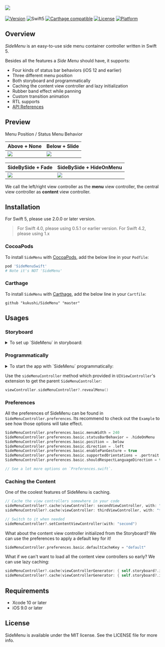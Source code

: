 # ![](https://github.com/kukushi/SideMenu/blob/develop/Images/Logo.png?raw=true)

[![Version](https://img.shields.io/cocoapods/v/SideMenuSwift.svg?style=flat-square)](http://cocoapods.org/pods/SideMenuSwift)
![Swift5](https://img.shields.io/badge/Swift-5.0-orange.svg?style=flat%22)
[![Carthage compatible](https://img.shields.io/badge/Carthage-compatible-4BC51D.svg?style=flat-square)](https://github.com/Carthage/Carthage)
[![License](https://img.shields.io/cocoapods/l/SideMenuSwift.svg?style=flat-square)](http://cocoapods.org/pods/SideMenuSwift)
[![Platform](https://img.shields.io/cocoapods/p/SideMenuSwift.svg?style=flat-square)](http://cocoapods.org/pods/SideMenuSwift)

## Overview

*SideMenu* is an easy-to-use side menu container controller written in Swift 5.

Besides all the features a *Side Menu* should have, it supports:

- Four kinds of status bar behaviors (iOS 12 and earlier)
- Three different menu position
- Both storyboard and programmatically
- Caching the content view controller and lazy initialization
- Rubber band effect while panning
- Custom transition animation
- RTL supports
- [API References](https://kukushi.github.io/SideMenu/documentation/sidemenu/)

## Preview

Menu Position / Status Menu Behavior

| Above + None | Below + Slide |
| --- | --- |
| ![](https://raw.githubusercontent.com/kukushi/SideMenu/master/Images/Above%2BNone.gif) | ![](https://raw.githubusercontent.com/kukushi/SideMenu/master/Images/Below%2BSlide.gif) |

| SideBySide + Fade | SideBySide + HideOnMenu |
| --- | --- |
| ![](https://raw.githubusercontent.com/kukushi/SideMenu/master/Images/SideBySide%2BFade.gif) | ![](https://raw.githubusercontent.com/kukushi/SideMenu/master/Images/SideBySide%2BHideOnMenu.gif) |

We call the left/right view controller as the **menu** view controller, the central view controller as **content** view controller.

## Installation

For Swift 5, please use 2.0.0 or later version.

> For Swift 4.0, please using 0.5.1 or earlier version.
> For Swift 4.2, please using 1.x

### CocoaPods

To install `SideMenu` with [CocoaPods](http://cocoapods.org/), add the below line in your `Podfile`:

```ruby
pod 'SideMenuSwift'
# Note it's NOT 'SideMenu'
```
### Carthage

To install `SideMenu` with [Carthage](https://github.com/Carthage/Carthage), add the below line in your `Cartfile`:

```
github "kukushi/SideMenu" "master"
```

## Usages

### Storyboard

<details>
<summary>
To set up `SideMenu` in storyboard:
</summary>


1. Open the view controller's *Identity inspector*. Change its **Class** to `SideMenuController` and **Module** to `SideMenuSwift`.
2. Set up the menu view controller and the initial content view controller in your Storyboard. Add a **Custom** segue from the `SideMenuController` to each of them.
    - Change the menu segue's identifier to `SideMenu.Menu`, **Class** to `SideMenuSegue` and **Module** to `SideMenuSwift`.
    - Change the content segue's identifier to `SideMenu.Content`, **Class** to `SideMenuSegue` and **Module** to `SideMenuSwift`.
4. (Optional) If you want to use custom segue identifier:
   - Open the `SideMenuController`'s *Attribute inspector*.
   - In the **Side Menu Controller** section, modify the *Content SegueID/Menu SegueID* to the desired value and change the corresponding segue's identifier.
5. It's done. Check [this screenshot](https://github.com/kukushi/SideMenu/blob/develop/Images/StoryboardSample.png?raw=true) a for clear view.
</details>

### Programmatically

<details>
<summary>
To start the app with `SideMenu` programmatically:
</summary>

```swift
import UIKit
import SideMenuSwift
// If you are using Carthage, uses `import SideMenu`

@UIApplicationMain
class AppDelegate: UIResponder, UIApplicationDelegate {

    var window: UIWindow?

    @objc func applicationDidFinishLaunching(_ application: UIApplication) {
        let contentViewController = ...
        let menuViewController = ...

        window = UIWindow(frame: UIScreen.main.bounds)
        window?.rootViewController = SideMenuController(contentViewController: contentViewController, 
        menuViewController: menuViewController)
        
        window?.makeKeyAndVisible()
        return true
    }
}
```
</details>

Use the `sideMenuController` method which provided in `UIViewController`'s extension to get the parent `SideMenuController`:

```swift
viewController.sideMenuController?.revealMenu()
```

### Preferences

All the preferences of SideMenu can be found in `SideMenuController.preferences`. Its recommend to check out the `Example` to see how those options will take effect.

```swift
SideMenuController.preferences.basic.menuWidth = 240
SideMenuController.preferences.basic.statusBarBehavior = .hideOnMenu
SideMenuController.preferences.basic.position = .below
SideMenuController.preferences.basic.direction = .left
SideMenuController.preferences.basic.enablePanGesture = true
SideMenuController.preferences.basic.supportedOrientations = .portrait
SideMenuController.preferences.basic.shouldRespectLanguageDirection = true

// See a lot more options on `Preferences.swift`.
```

### Caching the Content

One of the coolest features of SideMenu is caching. 

```swift
// Cache the view controllers somewhere in your code
sideMenuController?.cache(viewController: secondViewController, with: "second")
sideMenuController?.cache(viewController: thirdViewController, with: "third")

// Switch to it when needed
sideMenuController?.setContentViewController(with: "second")
```

What about the content view controller initialized from the Storyboard? We can use the preferences to apply a default key for it!

```swift
SideMenuController.preferences.basic.defaultCacheKey = "default"
```

What if we can't want to load all the content view controllers so early? We can use lazy caching:

```Swift
sideMenuController?.cache(viewControllerGenerator: { self.storyboard?.instantiateViewController(withIdentifier: "SecondViewController") }, with: "second")
sideMenuController?.cache(viewControllerGenerator: { self.storyboard?.instantiateViewController(withIdentifier: "ThirdViewController") }, with: "third")
```

## Requirements

- Xcode 10 or later
- iOS 9.0 or later

## License

SideMenu is available under the MIT license. See the LICENSE file for more info.
